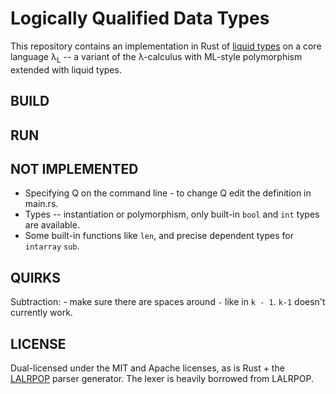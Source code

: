 Logically Qualified Data Types
==============================

This repository contains an implementation in Rust of [liquid
types](http://goto.ucsd.edu/~rjhala/liquid/liquid_types.pdf) on a core
language λ<sub>L</sub> -- a variant of the λ-calculus with ML-style
polymorphism extended with liquid types.


BUILD
-----


RUN
---


NOT IMPLEMENTED
---------------

- Specifying Q on the command line - to change Q edit the definition in main.rs.
- Types -- instantiation or polymorphism, only built-in `bool` and `int` types are available.
- Some built-in functions like `len`, and precise dependent types for `intarray` `sub`.


QUIRKS
------

Subtraction: - make sure there are spaces around `-` like in `k - 1`. `k-1` doesn't currently work.


LICENSE
-------

Dual-licensed under the MIT and Apache licenses, as is Rust + the
[LALRPOP](https://github.com/nikomatsakis/lalrpop) parser generator.
The lexer is heavily borrowed from LALRPOP.
